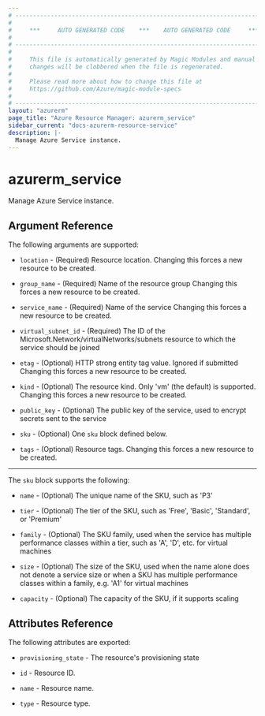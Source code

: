 ```yaml
---
# ----------------------------------------------------------------------------
#
#     ***     AUTO GENERATED CODE    ***    AUTO GENERATED CODE     ***
#
# ----------------------------------------------------------------------------
#
#     This file is automatically generated by Magic Modules and manual
#     changes will be clobbered when the file is regenerated.
#
#     Please read more about how to change this file at
#     https://github.com/Azure/magic-module-specs
#
# ----------------------------------------------------------------------------
layout: "azurerm"
page_title: "Azure Resource Manager: azurerm_service"
sidebar_current: "docs-azurerm-resource-service"
description: |-
  Manage Azure Service instance.
---
```


# azurerm_service

Manage Azure Service instance.


## Argument Reference

The following arguments are supported:

* `location` - (Required) Resource location. Changing this forces a new resource to be created.

* `group_name` - (Required) Name of the resource group Changing this forces a new resource to be created.

* `service_name` - (Required) Name of the service Changing this forces a new resource to be created.

* `virtual_subnet_id` - (Required) The ID of the Microsoft.Network/virtualNetworks/subnets resource to which the service should be joined

* `etag` - (Optional) HTTP strong entity tag value. Ignored if submitted Changing this forces a new resource to be created.

* `kind` - (Optional) The resource kind. Only 'vm' (the default) is supported. Changing this forces a new resource to be created.

* `public_key` - (Optional) The public key of the service, used to encrypt secrets sent to the service

* `sku` - (Optional) One `sku` block defined below.

* `tags` - (Optional) Resource tags. Changing this forces a new resource to be created.

---

The `sku` block supports the following:

* `name` - (Optional) The unique name of the SKU, such as 'P3'

* `tier` - (Optional) The tier of the SKU, such as 'Free', 'Basic', 'Standard', or 'Premium'

* `family` - (Optional) The SKU family, used when the service has multiple performance classes within a tier, such as 'A', 'D', etc. for virtual machines

* `size` - (Optional) The size of the SKU, used when the name alone does not denote a service size or when a SKU has multiple performance classes within a family, e.g. 'A1' for virtual machines

* `capacity` - (Optional) The capacity of the SKU, if it supports scaling

## Attributes Reference

The following attributes are exported:

* `provisioning_state` - The resource's provisioning state

* `id` - Resource ID.

* `name` - Resource name.

* `type` - Resource type.
